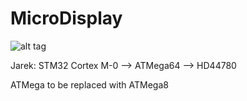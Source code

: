 # MicroDisplay

![alt tag](http://i.imgur.com/3peAQUF.png)

Jarek:
STM32 Cortex M-0 --> ATMega64 --> HD44780

ATMega to be replaced with ATMega8
